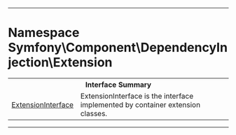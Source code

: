 - - -

# Namespace Symfony\Component\DependencyInjection\Extension #

<table class="title">
<tr><th colspan="2" class="title">Interface Summary</th></tr>
<tr><td class="name"><a href="https://github.com/JeyDotC/Hirudo-docs/blob/master/symfony/component/dependencyinjection/extension/extensioninterface.html">ExtensionInterface</a></td><td class="description">ExtensionInterface is the interface implemented by container extension classes.</td></tr>
</table>

- - -

